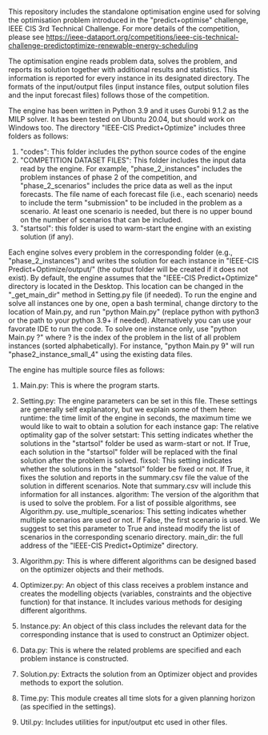 This repository includes the standalone optimisation engine used for solving the optimisation problem introduced in the "predict+optimise" challenge,
IEEE CIS 3rd Technical Challenge. For more details of the competition, please see
https://ieee-dataport.org/competitions/ieee-cis-technical-challenge-predictoptimize-renewable-energy-scheduling

The optimisation engine reads problem data, solves the problem, and reports its solution together with additional results and statistics. This information is reported for every instance in its designated directory. The formats of the input/output files (input instance files, output solution files and the input forecast files) follows those of the competition.

The engine has been written in Python 3.9 and it uses Gurobi 9.1.2 as the MILP solver. It has been tested on Ubuntu 20.04, but should work on Windows too. The directory "IEEE-CIS Predict+Optimize" includes three folders as follows:

1. "codes": This folder includes the python source codes of the engine
2. "COMPETITION DATASET FILES": This folder includes the input data read by the engine. For example, "phase_2_instances" includes the problem instances of phase 2 of the competition, and "phase_2_scenarios" includes the price data as well as the input forecasts. The file name of each forecast file (i.e., each scenario) needs to include the term "submission" to be included in the problem as a scenario. At least one scenario is needed, but there is no upper bound on the number of scenarios that can be included.
3. "startsol": this folder is used to warm-start the engine with an existing solution (if any).

Each engine solves every problem in the corresponding folder (e.g., "phase_2_instances") and writes the solution for each instance in "IEEE-CIS Predict+Optimize/output/" (the output folder will be created if it does not exist). By default, the engine assumes that the "IEEE-CIS Predict+Optimize" directory is located in the Desktop. This location can be changed in the "_get_main_dir" method in Setting.py file (if needed). To run the engine and solve all instances one by one, open a bash terminal, change dirctory to the location of Main.py, and run "python Main.py" (replace python with python3 or the path to your python 3.9+ if needed). Alternatively you can use your favorate IDE to run the code. To solve one instance only, use "python Main.py ?" where ? is the index of the problem in the list of all problem instances (sorted alphabetically). For instance, "python Main.py 9" will run "phase2_instance_small_4" using the existing data files.


The engine has multiple source files as follows:

1. Main.py: This is where the program starts.

2. Setting.py: The engine parameters can be set in this file. These settings are generally self explanatory, but we explain some of them here:
runtime: the time limit of the engine in seconds, the maximum time we would like to wait to obtain a solution for each instance
gap: The relative optimality gap of the solver
setstart: This setting indicates whether the solutions in the "startsol" folder be used as warm-start or not. If True, each solution in the "startsol" folder will be replaced with the final solution after the problem is solved.
fixsol: This setting indicates whether the solutions in the "startsol" folder be fixed or not. If True, it fixes the solution and reports in the summary.csv file the value of the solution in different scenarios. Note that summary.csv will include this information for all instances.
algorithm: The version of the algorithm that is used to solve the problem. For a list of possible algorithms, see Algorithm.py.
use_multiple_scenarios: This setting indicates whether multiple scenarios are used or not. If False, the first scenario is used. We suggest to set this parameter to True and instead modify the list of scenarios in the corresponding scenario directory.
main_dir: the full address of the "IEEE-CIS Predict+Optimize" directory.

3. Algorithm.py: This is where different algorithms can be designed based on the optimizer objects and their methods.

4. Optimizer.py: An object of this class receives a problem instance and creates the modelling objects (variables, constraints and the objective function) for that instance. It includes various methods for desiging different algorithms.

5. Instance.py: An object of this class includes the relevant data for the corresponding instance that is used to construct an Optimizer object.

6. Data.py: This is where the related problems are specified and each problem instance is constructed.

7. Solution.py: Extracts the solution from an Optimizer object and provides methods to export the solution.

8. Time.py: This module creates all time slots for a given planning horizon (as specified in the settings).

9. Util.py: Includes utilities for input/output etc used in other files.

